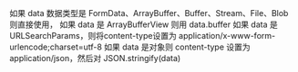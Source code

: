 如果 data 数据类型是 FormData、ArrayBuffer、Buffer、Stream、File、Blob 则直接使用，
如果 data 是 ArrayBufferView 则用 data.buffer
如果 data 是 URLSearchParams，则将content-type设置为 application/x-www-form-urlencode;charset=utf-8
如果 data 是对象则 content-type 设置为 application/json，然后对 JSON.stringify(data)
